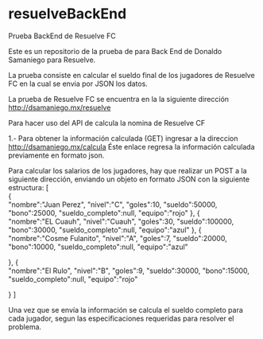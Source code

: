 # resuelveBackEnd
Prueba BackEnd de Resuelve FC

Este es un repositorio de la prueba de para Back End de Donaldo Samaniego para Resuelve.

La prueba consiste en calcular el sueldo final de los jugadores de Resuelve FC en la cual se envia por JSON los datos.

La prueba de Resuelve FC se encuentra en la la siguiente dirección http://dsamaniego.mx/resuelve

Para hacer uso del API de calcula la nomina de Resuelve CF

1.- Para obtener la información calculada (GET)
ingresar a la direccion http://dsamaniego.mx/calcula
Éste enlace regresa la información calculada previamente en formato json.

Para calcular los salarios de los jugadores, hay que realizar un POST a la siguiente dirección, enviando un objeto en formato JSON con la siguiente estructura:
[  
   {  
      "nombre":"Juan Perez",
      "nivel":"C",
      "goles":10,
      "sueldo":50000,
      "bono":25000,
      "sueldo_completo":null,
      "equipo":"rojo"
   },
   {  
      "nombre":"EL Cuauh",
      "nivel":"Cuauh",
      "goles":30,
      "sueldo":100000,
      "bono":30000,
      "sueldo_completo":null,
      "equipo":"azul"
   },
   {  
      "nombre":"Cosme Fulanito",
      "nivel":"A",
      "goles":7,
      "sueldo":20000,
      "bono":10000,
      "sueldo_completo":null,
      "equipo":"azul"

   },
   {  
      "nombre":"El Rulo",
      "nivel":"B",
      "goles":9,
      "sueldo":30000,
      "bono":15000,
      "sueldo_completo":null,
      "equipo":"rojo"

   }
]

Una vez que se envía la información se calcula el sueldo completo para cada jugador, segun las especificaciones requeridas para resolver el problema.
